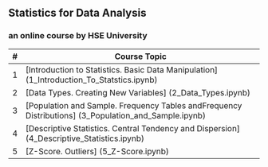 ## Statistics for Data Analysis
### an online course by HSE University

| #  | Course Topic |
| ------------- | ------------- |
| 1 | [Introduction to Statistics. Basic Data Manipulation] (1_Introduction_To_Statstics.ipynb)  |
| 2 | [Data Types. Creating New Variables] (2_Data_Types.ipynb)  |
| 3 | [Population and Sample. Frequency Tables andFrequency Distributions] (3_Population_and_Sample.ipynb) |
| 4 | [Descriptive Statistics. Central Tendency and Dispersion] (4_Descriptive_Statistics.ipynb)  |
| 5 | [Z-Score. Outliers] (5_Z-Score.ipynb) |

